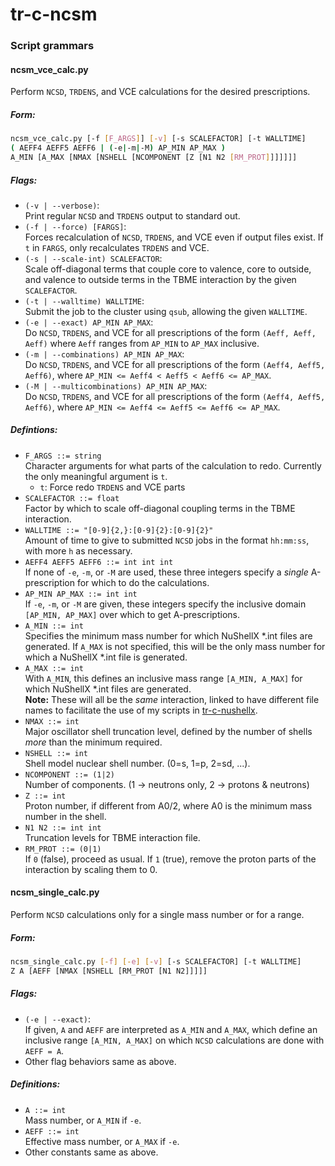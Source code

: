 # tr-c-ncsm
### Script grammars
#### ncsm_vce_calc.py
Perform `NCSD`, `TRDENS`, and VCE calculations for the desired
prescriptions.  
##### Form:
   ```bash
   ncsm_vce_calc.py [-f [F_ARGS]] [-v] [-s SCALEFACTOR] [-t WALLTIME]
   ( AEFF4 AEFF5 AEFF6 | (-e|-m|-M) AP_MIN AP_MAX )
   A_MIN [A_MAX [NMAX [NSHELL [NCOMPONENT [Z [N1 N2 [RM_PROT]]]]]]]
   ```

##### Flags:
* `(-v | --verbose)`:  
Print regular `NCSD` and `TRDENS` output to standard out.
* `(-f | --force) [FARGS]`:  
Forces recalculation of `NCSD`, `TRDENS`, and VCE even if output
files exist. If `t` in `FARGS`, only recalculates `TRDENS` and VCE.
* `(-s | --scale-int) SCALEFACTOR`:  
Scale off-diagonal terms that couple core to valence, core to
outside, and valence to outside terms in the TBME interaction by
the given `SCALEFACTOR`.
* `(-t | --walltime) WALLTIME`:  
Submit the job to the cluster using `qsub`, allowing the given
`WALLTIME`.
* `(-e | --exact) AP_MIN AP_MAX`:  
Do `NCSD`, `TRDENS`, and VCE for all prescriptions of the form
`(Aeff, Aeff, Aeff)` where `Aeff` ranges from `AP_MIN` to `AP_MAX`
inclusive.
* `(-m | --combinations) AP_MIN AP_MAX`:  
Do `NCSD`, `TRDENS`, and VCE for all prescriptions of the form
`(Aeff4, Aeff5, Aeff6)`, where
`AP_MIN <= Aeff4 < Aeff5 < Aeff6 <= AP_MAX`.
* `(-M | --multicombinations) AP_MIN AP_MAX`:  
Do `NCSD`, `TRDENS`, and VCE for all prescriptions of the form
`(Aeff4, Aeff5, Aeff6)`, where
`AP_MIN <= Aeff4 <= Aeff5 <= Aeff6 <= AP_MAX`.

##### Defintions:
* `F_ARGS ::= string`  
Character arguments for what parts of the calculation to
redo. Currently the only meaningful argument is `t`.
  * `t`: Force redo `TRDENS` and VCE parts
* `SCALEFACTOR ::= float`  
Factor by which to scale off-diagonal coupling terms in the TBME
interaction.
* `WALLTIME ::= "[0-9]{2,}:[0-9]{2}:[0-9]{2}"`  
Amount of time to give to submitted `NCSD` jobs in the format
`hh:mm:ss`, with more `h` as necessary.
* `AEFF4 AEFF5 AEFF6 ::= int int int`  
If none of `-e`, `-m`, or `-M` are used, these three integers specify
a *single* A-prescription for which to do the calculations.
* `AP_MIN AP_MAX ::= int int`  
If `-e`, `-m`, or `-M` are given, these integers specify the inclusive
domain `[AP_MIN, AP_MAX]` over which to get A-prescriptions.
* `A_MIN ::= int`  
Specifies the minimum mass number for which NuShellX \*.int files
are generated. If `A_MAX` is not specified, this will be the only mass
number for which a NuShellX \*.int file is generated.
* `A_MAX ::= int`  
With `A_MIN`, this defines an inclusive mass range `[A_MIN, A_MAX]`
for which NuShellX \*.int files are generated.  
**Note:** These will all be the *same* interaction, linked to have
different file names to facilitate the use of my scripts in
[tr-c-nushellx](https://github.com/dilynfullerton/tr-c-nushellx).
* `NMAX ::= int`  
Major oscillator shell truncation level, defined by the number of
shells *more* than the minimum required.
* `NSHELL ::= int`  
Shell model nuclear shell number. (0=s, 1=p, 2=sd, ...).
* `NCOMPONENT ::= (1|2)`  
Number of components. (1 -> neutrons only, 2 -> protons & neutrons)
* `Z ::= int`  
Proton number, if different from A0/2, where A0 is the minimum mass
number in the shell.
* `N1 N2 ::= int int`  
Truncation levels for TBME interaction file.
* `RM_PROT ::= (0|1)`  
If `0` (false), proceed as usual. If `1` (true), remove the proton
parts of the interaction by scaling them to 0.

#### ncsm_single_calc.py
Perform `NCSD` calculations only for a single mass number or for a range.
##### Form:
   ```bash
   ncsm_single_calc.py [-f] [-e] [-v] [-s SCALEFACTOR] [-t WALLTIME]
   Z A [AEFF [NMAX [NSHELL [RM_PROT [N1 N2]]]]]
   ```

##### Flags:
* `(-e | --exact)`:  
If given, `A` and `AEFF` are interpreted as `A_MIN` and `A_MAX`, which
define an inclusive range `[A_MIN, A_MAX]` on which `NCSD`
calculations are done with `AEFF = A`.
* Other flag behaviors same as above.

##### Definitions:
* `A ::= int`  
Mass number, or `A_MIN` if `-e`.
* `AEFF ::= int`  
Effective mass number, or `A_MAX` if `-e`.
* Other constants same as above.
